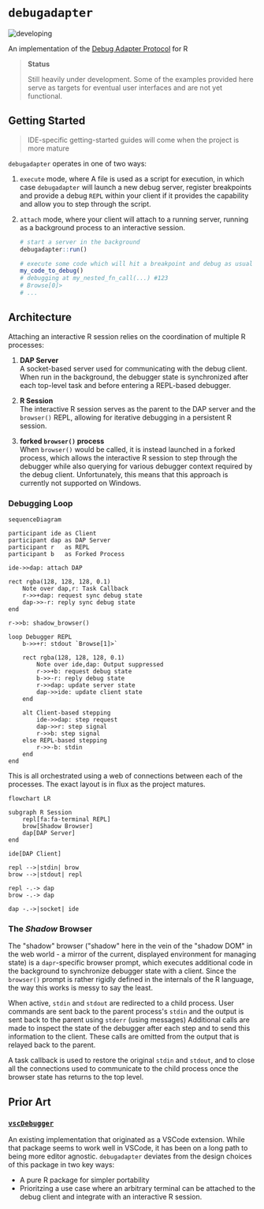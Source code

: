 # `debugadapter` 

![developing](https://img.shields.io/badge/lifecycle-developing-orange)

An implementation of the [Debug Adapter
Protocol](https://microsoft.github.io/debug-adapter-protocol/) for R

> **Status**
> 
> Still heavily under development. Some of the examples provided here
> serve as targets for eventual user interfaces and are not yet 
> functional.

## Getting Started

> IDE-specific getting-started guides will come when the project is 
> more mature

`debugadapter` operates in one of two ways:

1. `execute` mode, where A file is used as a script for execution, in which 
   case `debugadapter` will launch a new debug server, register breakpoints and
   provide a debug `REPL` within your client if it provides the capability and
   allow you to step through the script.
    
2. `attach` mode, where your client will attach to a running server, running
   as a background process to an interactive session.
   
   ```r
   # start a server in the background
   debugadapter::run()  
   
   # execute some code which will hit a breakpoint and debug as usual
   my_code_to_debug()
   # debugging at my_nested_fn_call(...) #123
   # Browse[0]> 
   # ...
   ```

## Architecture

Attaching an interactive R session relies on the coordination of
multiple R processes:

1. **DAP Server**  
   A socket-based server used for communicating with the debug client. 
   When run in the background, the debugger state is synchronized after
   each top-level task and before entering a REPL-based debugger.

1. **R Session**  
   The interactive R session serves as the parent to the DAP server and
   the `browser()` REPL, allowing for iterative debugging in a persistent
   R session.

1. **forked `browser()` process**  
   When `browser()` would be called, it is instead launched in a forked
   process, which allows the interactive R session to step through the 
   debugger while also querying for various debugger context required
   by the debug client. Unfortunately, this means that this approach is
   currently not supported on Windows. 

### Debugging Loop

```mermaid
sequenceDiagram

participant ide as Client
participant dap as DAP Server
participant r   as REPL
participant b   as Forked Process

ide->>dap: attach DAP

rect rgba(128, 128, 128, 0.1)
    Note over dap,r: Task Callback
    r->>+dap: request sync debug state
    dap->>-r: reply sync debug state
end

r->>b: shadow_browser()

loop Debugger REPL
    b->>+r: stdout `Browse[1]>`

    rect rgba(128, 128, 128, 0.1)
        Note over ide,dap: Output suppressed
        r->>+b: request debug state
        b->>-r: reply debug state
        r->>dap: update server state
        dap->>ide: update client state
    end

    alt Client-based stepping
        ide->>dap: step request
        dap->>r: step signal
        r->>b: step signal
    else REPL-based stepping
        r->>-b: stdin
    end
end
```

This is all orchestrated using a web of connections between each 
of the processes. The exact layout is in flux as the project matures.

```mermaid
flowchart LR

subgraph R Session
    repl[fa:fa-terminal REPL]
    brow[Shadow Browser]
    dap[DAP Server]
end

ide[DAP Client]

repl -->|stdin| brow
brow -->|stdout| repl

repl -.-> dap
brow -.-> dap

dap -.->|socket| ide
```

### The _Shadow_ Browser

The "shadow" browser ("shadow" here in the vein of the "shadow DOM"
in the web world - a mirror of the current, displayed environment 
for managing state) is a `dapr`-specific browser prompt, which
executes additional code in the background to synchronize debugger
state with a client. Since the `browser()` prompt is rather rigidly 
defined in the internals of the R language, the way this works is 
messy to say the least. 

When active, `stdin` and `stdout` are redirected to a child process.
User commands are sent back to the parent process's `stdin` and 
the output is sent back to the parent using `stderr` (using messages)
Additional calls are made to inspect the state of the debugger after
each step and to send this information to the client. These calls
are omitted from the output that is relayed back to the parent. 

A task callback is used to restore the original `stdin` and `stdout`, 
and to close all the connections used to communicate to the child
process once the browser state has returns to the top level.

## Prior Art

### [`vscDebugger`](https://github.com/ManuelHentschel/vscDebugger)

An existing implementation that originated as a VSCode extension. 
While that package seems to work well in VSCode, it has been on
a long path to being more editor agnostic. `debugadapter` deviates from 
the design choices of this package in two key ways: 

- A pure R package for simpler portability
- Prioritzing a use case where an arbitrary terminal can be 
  attached to the debug client and integrate with an interactive 
  R session.
